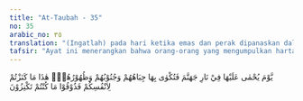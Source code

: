 ```yaml
---
title: "At-Taubah - 35"
no: 35
arabic_no: ٣٥
translation: "(Ingatlah) pada hari ketika emas dan perak dipanaskan dalam neraka Jahanam, lalu dengan itu disetrika dahi, lambung dan punggung mereka (seraya dikatakan) kepada mereka, “Inilah harta bendamu yang kamu simpan untuk dirimu sendiri, maka rasakanlah (akibat dari) apa yang kamu simpan itu.”"
tafsir: "Ayat ini menerangkan bahwa orang-orang yang mengumpulkan harta dan menyimpannya tanpa sebagian diinfakkan di jalan Allah (dibayarkan zakat), mereka akan dimasukkan ke dalam neraka. Semua harta itu akan dipanaskan dengan api lalu disetrikakan pada dahi pemiliknya begitu pula lambung dan punggungnya, lalu diucapkan kepadanya, \"Inilah harta bendamu yang kamu simpan dahulu.\" Sehubungan dengan ini ada hadis yang diriwayatkan dari Abu Hurairah:\n\nTidak ada seseorang yang tidak menunaikan zakat hartanya melainkan hartanya itu pada hari Kiamat akan dijadikan kepingan-kepingan api lalu disetrikakan pada lambung, dahi, dan punggungnya. (Riwayat Muslim dari Abu Hurairah)\n\nDemikianlah nasib orang-orang Yahudi dan Nasrani yang mengumpulkan harta dan menumpuknya serta mempergunakan sebagian harta itu untuk menghalangi dari jalan Allah. Demikian pula nasib seorang muslim yang tidak menunaikan zakat hartanya. Harta itu sendirilah yang akan dijadikan alat penyiksanya. Bagaimana caranya apakah harta yang mereka peroleh di dunia itu dijadikan kepingan-kepingan api atau sebagai gambaran saja. Allah Yang Maha Mengetahui, karena hal itu termasuk urusan gaib yang tidak diketahui kecuali oleh Allah saja."
---
```

يَّوْمَ يُحْمٰى عَلَيْهَا فِيْ نَارِ جَهَنَّمَ فَتُكْوٰى بِهَا جِبَاهُهُمْ وَجُنُوْبُهُمْ وَظُهُوْرُهُمْۗ هٰذَا مَا كَنَزْتُمْ لِاَنْفُسِكُمْ فَذُوْقُوْا مَا كُنْتُمْ تَكْنِزُوْنَ 